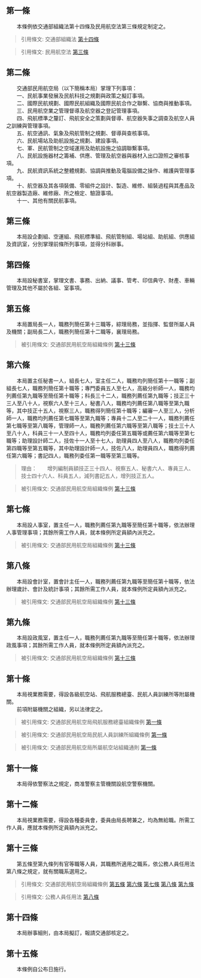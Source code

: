 第一條 
-------
　　本條例依交通部組織法第十四條及民用航空法第三條規定制定之。  
> 引用條文: 交通部組織法 [第十四條](../../交通建設/交通政務/交通部組織法.md#第十四條-)

> 引用條文: 民用航空法 [第三條](../../交通建設/空運/民用航空法.md#第三條-)



第二條 
-------
　　交通部民用航空局（以下簡稱本局）掌理下列事項：  
　　一、民航事業發展及民航科技之規劃與政策之擬訂事項。  
　　二、國際民航規劃、國際民航組織及國際民航合作之聯繫、協商與推動事項。  
　　三、民用航空業之管理督導及航空器之登記管理事項。  
　　四、飛航標準之釐訂、飛航安全之策劃與督導、航空器失事之調查及航空人員之訓練與管理事項。  
　　五、航空通訊、氣象及飛航管制之規劃、督導與查核事項。  
　　六、民航場站及助航設施之規劃、建設事項。  
　　七、軍、民航管制之空域運用及助航設施之協調聯繫事項。  
　　八、民航設施器材之籌補、供應、管理及航空器與器材入出口證照之審核事項。  
　　九、民航資訊系統之整體規劃、協調與推動及電腦設備之操作、維護與管理事項。  
　　十、航空器及其各項裝備、零組件之設計、製造、維修、組裝過程與其產品及航空器製造廠、維修廠、所之檢定、驗證事項。  
　　十一、其他有關民航事項。  


第三條 
-------
　　本局設企劃組、空運組、飛航標準組、飛航管制組、場站組、助航組、供應組及資訊室，分別掌理前條所列事項，並得分科辦事。  


第四條 
-------
　　本局設秘書室，掌理文書、事務、出納、議事、管考、印信典守、財產、車輛管理及其他不屬於各組、室事項。  


第五條 
-------
　　本局置局長一人，職務列簡任第十三職等，綜理局務，並指揮、監督所屬人員及機關；副局長二人，職務列簡任第十二職等，襄理局務。  
> 被引用條文: 交通部民用航空局組織條例 [第十三條](../../交通建設/空運/交通部民用航空局組織條例.md#第十三條-)



第六條 
-------
　　本局置主任秘書一人，組長七人，室主任二人，職務均列簡任第十一職等；副組長七人，職務列簡任第十職等；專門委員五人至七人，高級分析師一人，職務均列薦任第九職等至簡任第十職等；科長三十二人，職務列薦任第九職等；技正三十三人至八十人，視察六人至十三人，秘書八人，職務均列薦任第八職等至第九職等，其中技正十五人，視察三人，職務得列簡任第十職等；編審一人至三人，分析師一人，職務均列薦任第七職等至第九職等；專員十二人至二十一人，職務列薦任第七職等至第八職等，管理師一人，職務列薦任第六職等至第八職等；技士三十人至八十人，科員三十一人至四十人，職務均列委任第五職等或薦任第六職等至第七職等；助理設計師二人，技佐十一人至十七人，助理員四人至八人，職務均列委任第四職等至第五職等，其中助理設計師一人，技佐八人，助理員四人，職務得列薦任第六職等；書記四人，職務列委任第一職等至第三職等。  
> 理由：　　增列編制員額技正三十四人、視察五人、秘書六人、專員三人、技士四十六人、科員五人，減列書記五人，增列技正五人。

> 被引用條文: 交通部民用航空局組織條例 [第十三條](../../交通建設/空運/交通部民用航空局組織條例.md#第十三條-)



第七條 
-------
　　本局設人事室，置主任一人，職務列薦任第九職等至簡任第十職等，依法辦理人事管理事項；其餘所需工作人員，就本條例所定員額內派充之。  
> 被引用條文: 交通部民用航空局組織條例 [第十三條](../../交通建設/空運/交通部民用航空局組織條例.md#第十三條-)



第八條 
-------
　　本局設會計室，置會計主任一人，職務列薦任第九職等至簡任第十職等，依法辦理歲計、會計及統計事項；其餘所需工作人員，就本條例所定員額內派充之。  
> 被引用條文: 交通部民用航空局組織條例 [第十三條](../../交通建設/空運/交通部民用航空局組織條例.md#第十三條-)



第九條 
-------
　　本局設政風室，置主任一人，職務列薦任第九職等至簡任第十職等，依法辦理政風事項；其餘所需工作人員，就本條例所定員額內派充之。  
> 被引用條文: 交通部民用航空局組織條例 [第十三條](../../交通建設/空運/交通部民用航空局組織條例.md#第十三條-)



第十條 
-------
　　本局視業務需要，得設各級航空站、飛航服務總臺、民航人員訓練所等附屬機關。  
　　前項附屬機關之組織，另以法律定之。  
> 被引用條文: 交通部民用航空局飛航服務總臺組織條例 [第一條](../../交通建設/空運/交通部民用航空局飛航服務總臺組織條例.md#第一條-)

> 被引用條文: 交通部民用航空局民航人員訓練所組織條例 [第一條](../../交通建設/空運/交通部民用航空局民航人員訓練所組織條例.md#第一條-)

> 被引用條文: 交通部民用航空局所屬航空站組織通則 [第一條](../../交通建設/空運/交通部民用航空局所屬航空站組織通則.md#第一條-)



第十一條 
---------
　　本局得依警察法之規定，商准警察主管機關設航空警察機關。  


第十二條 
---------
　　本局視業務需要，得設各種委員會，委員由局長聘兼之，均為無給職。所需工作人員，應就本條例所定員額內派充之。  


第十三條 
---------
　　第五條至第九條列有官等職等人員，其職務所適用之職系，依公務人員任用法第八條之規定，就有關職系選用之。  
> 引用條文: 交通部民用航空局組織條例 [第五條](../../交通建設/空運/交通部民用航空局組織條例.md#第五條-) [第六條](../../交通建設/空運/交通部民用航空局組織條例.md#第六條-) [第七條](../../交通建設/空運/交通部民用航空局組織條例.md#第七條-) [第八條](../../交通建設/空運/交通部民用航空局組織條例.md#第八條-) [第九條](../../交通建設/空運/交通部民用航空局組織條例.md#第九條-)

> 引用條文: 公務人員任用法 [第八條](../../考試/任免升遷/公務人員任用法.md#第八條-職系說明書)



第十四條 
---------
　　本局辦事細則，由本局擬訂，報請交通部核定之。  


第十五條 
---------
　　本條例自公布日施行。